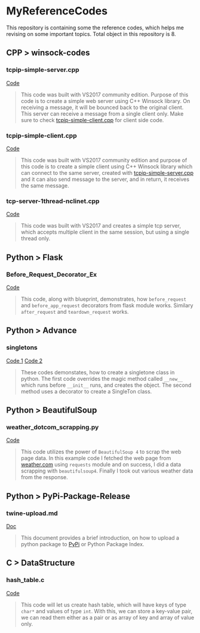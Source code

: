 # MyReferenceCodes

This repository is containing some the reference codes, which helps me revising on some important topics. Total object in this repository is 8.

## CPP > winsock-codes

### tcpip-simple-server.cpp
[Code](https://github.com/antaripchatterjee/MyReferenceCodes/blob/master/CPP/winsock-codes/tcpip-simple-server.cpp)
>This code was built with VS2017 community edition. Purpose of this code is to create a simple web server using C++ Winsock library. On receiving a message, it will be bounced back to the original client. This server can receive a message from a single client only. Make sure to check [tcpip-simple-client.cpp](https://github.com/antaripchatterjee/MyReferenceCodes/blob/master/CPP/winsock-codes/tcpip-simple-client.cpp) for client side code.

### tcpip-simple-client.cpp
[Code](https://github.com/antaripchatterjee/MyReferenceCodes/blob/master/CPP/winsock-codes/tcpip-simple-client.cpp)
>This code was built with VS2017 community edition and purpose of this code is to create a simple client using C++ Winsock library which can connect to the same server, created with [tcpip-simple-server.cpp](https://github.com/antaripchatterjee/MyReferenceCodes/blob/master/CPP/winsock-codes/tcpip-simple-server.cpp) and it can also send message to the server, and in return, it receives the same message.

### tcp-server-1thread-nclinet.cpp
[Code](https://github.com/antaripchatterjee/MyReferenceCodes/blob/master/CPP/winsock-codes/tcp-server-1thread-nclinet.cpp)
>This code was built with VS2017 and creates a simple tcp server, which accepts multiple client in the same session, but using a single thread only.

## Python > Flask

### Before_Request_Decorator_Ex
[Code](https://github.com/antaripchatterjee/MyReferenceCodes/blob/master/Python/Flask/Before_Request_Decorator_Ex/before_request_dec_ex.py)
>This code, along with blueprint, demonstrates, how `before_request` and `before_app_request` decorators from flask module works. Similary `after_request` and `teardown_request` works.

## Python > Advance

### singletons
[Code 1](https://github.com/antaripchatterjee/MyReferenceCodes/blob/master/Python/Advance/singletons/method1.py)
[Code 2](https://github.com/antaripchatterjee/MyReferenceCodes/blob/master/Python/Advance/singletons/method2.py)
>These codes demonstates, how to create a singletone class in python. The first code overrides the magic method called `__new__` which runs before `__init__` runs, and creates the object. The second method uses a decorator to create a SingleTon class.

## Python > BeautifulSoup

### weather_dotcom_scrapping.py
[Code](https://github.com/antaripchatterjee/MyReferenceCodes/blob/master/Python/BeautifulSoup/weather_dotcom_scrapping.py)
>This code utilizes the power of `BeautifulSoup 4` to scrap the web page data. In this example code I fetched the web page from [weather.com](https://weather.com/en-IN/weather/today/l/22.57,88.36?par=google&temp=c) using `requests` module and on success, I did a data scrapping with `beautifulsoup4`. Finally I took out various weather data from the response.

## Python > PyPi-Package-Release

### twine-upload.md
[Doc](https://github.com/antaripchatterjee/MyReferenceCodes/blob/master/Python/PyPi-Package-Release/twine-upload.md)
>This document provides a brief introduction, on how to upload a python package to [PyPi](https://pypi.org/) or Python Package Index.

## C > DataStructure

### hash_table.c
[Code](https://github.com/antaripchatterjee/MyReferenceCodes/blob/master/C/DataStructure/hash_table.c)
>This code will let us create hash table, which will have keys of type `char*` and values of type `int`. With this, we can store a key-value pair, we can read them either as a pair or as array of key and array of value only.